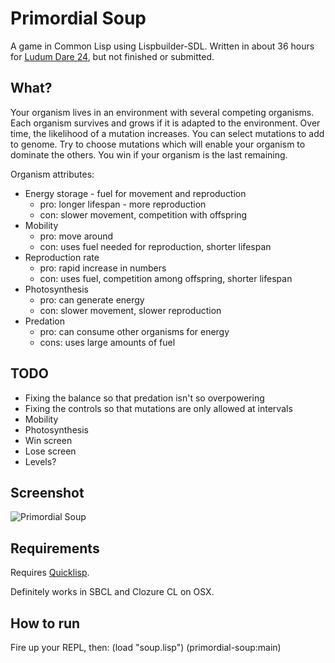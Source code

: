 Primordial Soup
===============

A game in Common Lisp using Lispbuilder-SDL.
Written in about 36 hours for [Ludum Dare 24][2], but not finished or submitted.

What?
-----

Your organism lives in an environment with several competing organisms.
Each organism survives and grows if it is adapted to the environment.
Over time, the likelihood of a mutation increases.
You can select mutations to add to genome.
Try to choose mutations which will enable your organism to dominate the others.
You win if your organism is the last remaining.

Organism attributes:

* Energy storage - fuel for movement and reproduction
    - pro: longer lifespan - more reproduction
    - con: slower movement, competition with offspring
* Mobility
    - pro: move around
    - con: uses fuel needed for reproduction, shorter lifespan
* Reproduction rate
    - pro: rapid increase in numbers
    - con: uses fuel, competition among offspring, shorter lifespan
* Photosynthesis
    - pro: can generate energy
    - con: slower movement, slower reproduction
* Predation
    - pro: can consume other organisms for energy
    - cons: uses large amounts of fuel

TODO
----

* Fixing the balance so that predation isn't so overpowering
* Fixing the controls so that mutations are only allowed at intervals
* Mobility
* Photosynthesis
* Win screen
* Lose screen
* Levels?

Screenshot
----------

![Primordial Soup](https://dl.dropbox.com/u/1986317/Primordial%20Soup.png)

Requirements
------------

Requires [Quicklisp][1].

Definitely works in SBCL and Clozure CL on OSX.

How to run
----------

Fire up your REPL, then:
    (load "soup.lisp")
    (primordial-soup:main)


[1]: http://www.quicklisp.org/
[2]: http://www.ludumdare.com/compo/
